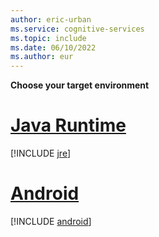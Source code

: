 ```yaml
---
author: eric-urban
ms.service: cognitive-services
ms.topic: include
ms.date: 06/10/2022
ms.author: eur
---
```



**Choose your target environment**

# [Java Runtime](#tab/jre)

[!INCLUDE [jre](java-jre.md)]

# [Android](#tab/android)

[!INCLUDE [android](java-android.md)]

